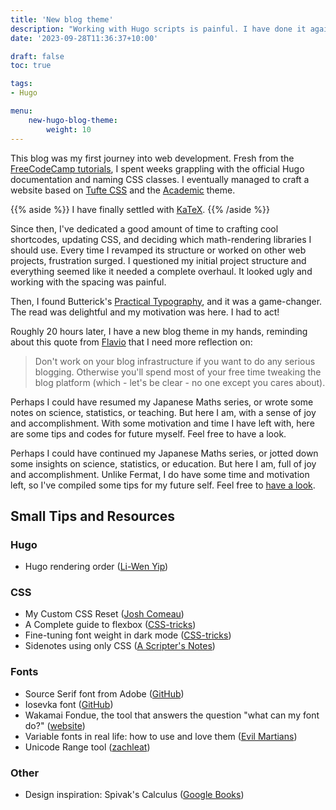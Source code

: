 ```yaml
---
title: 'New blog theme'
description: "Working with Hugo scripts is painful. I have done it again. Here is a record of what happened."
date: '2023-09-28T11:36:37+10:00'

draft: false
toc: true

tags:
- Hugo

menu:
    new-hugo-blog-theme:
        weight: 10
---
```


This blog was my first journey into web development. Fresh from the [FreeCodeCamp tutorials](https://www.freecodecamp.org/), I spent weeks grappling with the official Hugo documentation and naming CSS classes. I eventually managed to craft a website based on [Tufte CSS](https://edwardtufte.github.io/tufte-css/) and the [Academic](https://academic-demo.netlify.app/) theme.

{{% aside %}}
I have finally settled with [KaTeX](../rendering-maths).
{{% /aside %}}

Since then, I've dedicated a good amount of time to crafting cool shortcodes, updating CSS, and deciding which math-rendering libraries I should use. Every time I revamped its structure or worked on other web projects, frustration surged. I questioned my initial project structure and everything seemed like it needed a complete overhaul. It looked ugly and working with the spacing was painful.

Then, I found Butterick's [Practical Typography](https://practicaltypography.com/), and it was a game-changer. The read was delightful and my motivation was here. I had to act!

Roughly 20 hours later, I have a new blog theme in my hands, reminding about this quote from [Flavio](https://flaviocopes.com/boring-stack/) that I need more reflection on:

> Don't work on your blog infrastructure if you want to do any serious blogging. Otherwise you'll spend most of your free time tweaking the blog platform (which - let's be clear - no one except you cares about).

Perhaps I could have resumed my Japanese Maths series, or wrote some notes on science, statistics, or teaching. But here I am, with a sense of joy and accomplishment. With some motivation and time I have left with, here are some tips and codes for future myself. Feel free to have a look.


Perhaps I could have continued my Japanese Maths series, or jotted down some insights on science, statistics, or education. But here I am, full of joy and accomplishment. Unlike Fermat, I do have some time and motivation left, so I've compiled some tips for my future self. Feel free to [have a look](#series-posts).


## Small Tips and Resources

### Hugo
- Hugo rendering order ([Li-Wen Yip](https://www.liwen.id.au/hugo-order/))

### CSS
- My Custom CSS Reset ([Josh Comeau](https://www.joshwcomeau.com/css/custom-css-reset/))
- A Complete guide to flexbox ([CSS-tricks](https://css-tricks.com/snippets/css/a-guide-to-flexbox/))
- Fine-tuning font weight in dark mode ([CSS-tricks](https://css-tricks.com/using-css-custom-properties-to-adjust-variable-font-weights-in-dark-mode/))
- Sidenotes using only CSS ([A Scripter's Notes](https://scripter.co/sidenotes-using-only-css/))

### Fonts
- Source Serif font from Adobe ([GitHub](https://github.com/adobe-fonts/source-serif))
- Iosevka font ([GitHub](https://github.com/be5invis/Iosevka))
- Wakamai Fondue, the tool that answers the question "what can my font do?" ([website](https://wakamaifondue.com/))
- Variable fonts in real life: how to use and love them ([Evil Martians](https://evilmartians.com/chronicles/variable-fonts-in-real-life-how-to-use-and-love-them))
- Unicode Range tool ([zachleat](https://www.zachleat.com/unicode-range-interchange/))

### Other
- Design inspiration: Spivak's Calculus ([Google Books](https://books.google.com.au/books?id=7JKVu_9InRUC))